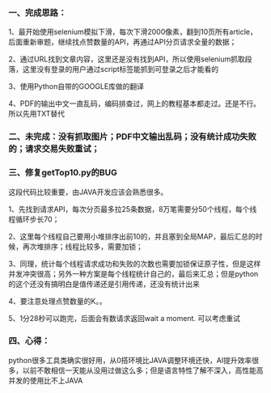 ### 一、完成思路：

1、最开始使用selenium模拟下滑，每次下滑2000像素，翻到10页所有article，后面重新审题，继续找点赞数量的API，再通过API分页请求全量的数据；

2、通过URL找到文章内容，这里还是没有找到API，所以使用selenium抓取段落，这里没有登录的用户通过script标签能抓到可登录之后才能看的

3、使用Python自带的GOOGLE库做的翻译

4、PDF的输出中文一直乱码，编码排查过，网上的教程基本都走过。还是不行。所以先用TXT替代

### 二、未完成：没有抓取图片；PDF中文输出乱码；没有统计成功失败的；请求交易失败重试；

###  三、修复getTop10.py的BUG

这段代码比较重要，由JAVA开发应该会熟悉很多。

1、先找到请求API，每次分页最多拉25条数据，8万笔需要分50个线程，每个线程循环步长70；

2、这里每个线程自己要用小堆排序出前10的，并且塞到全局MAP，最后汇总的时候，再次堆排序；线程比较多，需要加锁；

3、同理，统计每个线程请求成功和失败的次数也需要加锁保证原子性，但是这样并发冲突很高；另外一种方案是每个线程统计自己的，最后来汇总；但是python的这个还没有搞明白是值传递还是引用传递，还没有统计出来

4、要注意处理点赞数量的K。。

5、1分28秒可以跑完，后面会有数请求返回wait a moment. 可以考虑重试

### 四、心得：

python很多工具类确实很好用，从0搭环境比JAVA调整环境还快，AI提升效率很多，以前不敢相信一天能从没用过做这么多；但是语言特性了解不深入，高性能高并发的使用比不上JAVA

